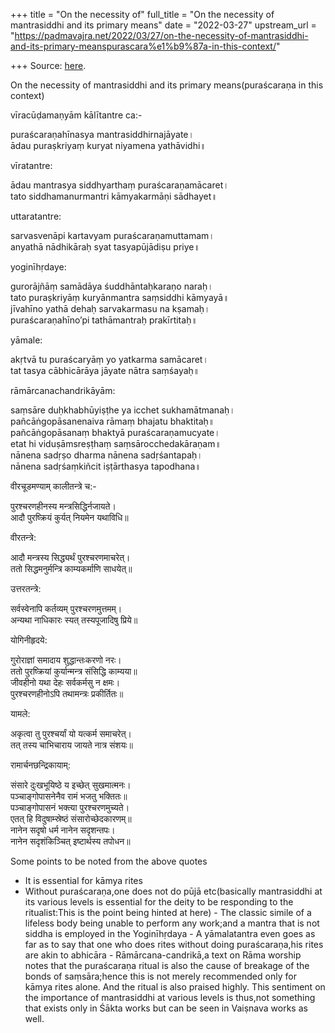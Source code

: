 +++
title = "On the necessity of"
full_title = "On the necessity of mantrasiddhi and its primary means"
date = "2022-03-27"
upstream_url = "https://padmavajra.net/2022/03/27/on-the-necessity-of-mantrasiddhi-and-its-primary-meanspurascara%e1%b9%87a-in-this-context/"

+++
Source: [here](https://padmavajra.net/2022/03/27/on-the-necessity-of-mantrasiddhi-and-its-primary-meanspurascara%e1%b9%87a-in-this-context/).

On the necessity of mantrasiddhi and its primary means(puraścaraṇa in this context)

vīracūḍamaṇyām kālītantre ca:-

puraścaraṇahīnasya mantrasiddhirnajāyate।  
ādau puraṣkriyaṃ kuryat niyamena yathāvidhi॥

vīratantre:

ādau mantrasya siddhyarthaṃ puraścaraṇamācaret।  
tato siddhamanurmantri kāmyakarmāṇi sādhayet॥

uttaratantre:

sarvasvenāpi kartavyam puraścaraṇamuttamam।  
anyathā nādhikāraḥ syat tasyapūjādiṣu priye॥

yoginīhṛdaye:

gurorājñāṃ samādāya śuddhāntaḥkaraṇo naraḥ।  
tato puraṣkriyāṃ kuryānmantra saṃsiddhi kāmyayā॥  
jīvahīno yathā dehaḥ sarvakarmasu na kṣamaḥ।  
puraścaraṇahīno’pi tathāmantraḥ prakīrtitaḥ॥

yāmale:

akṛtvā tu puraścaryāṃ yo yatkarma samācaret।  
tat tasya cābhicārāya jāyate nātra saṃśayaḥ॥

rāmārcanachandrikāyām:

saṃsāre duḥkhabhūyiṣṭhe ya icchet sukhamātmanaḥ।  
pañcāṅgopāsanenaiva rāmaṃ bhajatu bhaktitaḥ॥  
pañcāṅgopāsanaṃ bhaktyā puraścaraṇamucyate।  
etat hi viduṣāmsreṣṭhaṃ saṃsārocchedakāraṇam॥  
nānena sadṛṣo dharma nānena sadṛśantapaḥ।  
nānena sadṛśaṃkiñcit iṣṭārthasya tapodhana॥

वीरचूडमण्याम् कालीतन्त्रे च:-

पुरश्चरणहीनस्य मन्त्रसिद्धिर्नजायते।  
आदौ पुरष्क्रियं कुर्यत् नियमेन यथाविधि॥

वीरतन्त्रे:

आदौ मन्त्रस्य सिद्ध्यर्थं पुरश्चरणमाचरेत्।  
ततो सिद्धमनुर्मन्त्रि काम्यकर्माणि साधयेत्॥

उत्तरतन्त्रे:

सर्वस्वेनापि कर्तव्यम् पुरश्चरणमुत्तमम्।  
अन्यथा नाधिकारः स्यत् तस्यपूजादिषु प्रिये॥

योगिनीहृदये:

गुरोराज्ञां समादाय शुद्धान्तःकरणो नरः।  
ततो पुरष्क्रियां कुर्यान्मन्त्र संसिद्धि काम्यया॥  
जीवहीनो यथा देहः सर्वकर्मसु न क्षमः।  
पुरश्चरणहीनोऽपि तथामन्त्रः प्रकीर्तितः॥

यामले:

अकृत्वा तु पुरश्चर्यां यो यत्कर्म समाचरेत्।  
तत् तस्य चाभिचाराय जायते नात्र संशयः॥

रामार्चनछन्द्रिकायाम्:

संसारे दुःखभूयिष्ठे य इच्छेत् सुखमात्मनः।  
पञ्चाङ्गोपासनेनैव रामं भजतु भक्तितः॥  
पञ्चाङ्गोपासनं भक्त्या पुरश्चरणमुच्यते।  
एतत् हि विदुषाम्स्रेष्ठं संसारोच्छेदकारणम्॥  
नानेन सदृषो धर्म नानेन सदृशन्तपः।  
नानेन सदृशंकिञ्चित् इष्टार्थस्य तपोधन॥

Some points to be noted from the above quotes

-   It is essential for kāmya rites
-   Without puraścaraṇa,one does not do pūjā etc(basically mantrasiddhi
    at its various levels is essential for the deity to be responding to
    the ritualist:This is the point being hinted at here) -   The classic simile of a lifeless body being unable to perform any
    work;and a mantra that is not siddha is employed in the Yoginīhṛdaya -   A yāmalatantra even goes as far as to say that one who does rites
    without doing puraścaraṇa,his rites are akin to abhicāra -   Rāmārcana-candrikā,a text on Rāma worship notes that the puraścaraṇa
    ritual is also the cause of breakage of the bonds of saṃsāra;hence
    this is not merely recommended only for kāmya rites alone. And the
    ritual is also praised highly. This sentiment on the importance of
    mantrasiddhi at various levels is thus,not something that exists
    only in Śākta works but can be seen in Vaiṣnava works as well.
